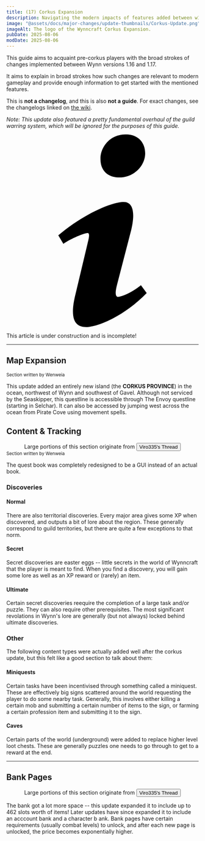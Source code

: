 ```yaml
---
title: (17) Corkus Expansion
description: Navigating the modern impacts of features added between w1.16 (s17) and w1.17 (F18). Intended to rapidly acquaint returning players with the relevant details of past changes.
image: "@assets/docs/major-changes/update-thumbnails/Corkus-Update.png"
imageAlt: The logo of the Wynncraft Corkus Expansion.
pubDate: 2025-08-06
modDate: 2025-08-06
---
```


This guide aims to acquaint pre-corkus players with the broad strokes of changes implemented between Wynn versions 1.16 and 1.17.

It aims to explain in broad strokes how such changes are relevant to modern gameplay and provide enough information to get started with the mentioned features.

This is **not a changelog**, and this is also **not a guide**. For exact changes, see the changelogs linked on [the wiki](https://wynncraft.wiki.gg/wiki/Version_history).


*Note: This update also featured a pretty fundamental overhaul of the guild warring system, which will be ignored for the purposes of this guide.*

<div class="flex items-center glass text-white text-sm font-bold px-4 py-1" role="alert">
  <svg class="fill-current w-4 h-4 mr-2" xmlns="http://www.w3.org/2000/svg" viewBox="0 0 20 20"><path d="M12.432 0c1.34 0 2.01.912 2.01 1.957 0 1.305-1.164 2.512-2.679 2.512-1.269 0-2.009-.75-1.974-1.99C9.789 1.436 10.67 0 12.432 0zM8.309 20c-1.058 0-1.833-.652-1.093-3.524l1.214-5.092c.211-.814.246-1.141 0-1.141-.317 0-1.689.562-2.502 1.117l-.528-.88c2.572-2.186 5.531-3.467 6.801-3.467 1.057 0 1.233 1.273.705 3.23l-1.391 5.352c-.246.945-.141 1.271.106 1.271.317 0 1.357-.392 2.379-1.207l.6.814C12.098 19.02 9.365 20 8.309 20z"/></svg>
  <p>This article is under construction and is incomplete!</p>
</div>

---

## Map Expansion
<small>Section written by Wenweia</small>

This update added an entirely new island (the **CORKUS PROVINCE**) in the ocean, northwest of Wynn and southwest of Gavel. Although not serviced by the Seaskipper, this questline is accessible through The Envoy questline (starting in Selchar). It can also be accessed by jumping west across the ocean from Pirate Cove using movement spells. 

## Content & Tracking

<div class="glass px-4 my-2 py-2"><center>Large portions of this section originate from <a href="https://forums.wynncraft.com/threads/returning-players-read-this-what-has-changed-updated.250419/" rel="external"><button class="glass font-semibold py-2 px-4 border border-gray-400 rounded shadow">Viro335's Thread</button></a></center></div>
<small>Section written by Wenweia</small>

The quest book was completely redesigned to be a GUI instead of an actual book. 

### Discoveries
#### Normal
There are also territorial discoveries. Every major area gives some XP when discovered, and outputs a bit of lore about the region. These generally correspond to guild territories, but there are quite a few exceptions to that norm.

#### Secret
Secret discoveries are easter eggs -- little secrets in the world of Wynncraft that the player is meant to find. When you find a discovery, you will gain some lore as well as an XP reward or (rarely) an item. 

#### Ultimate
Certain secret discoveries reequire the completion of a large task and/or puzzle. They can also require other prerequisites. The most significant revolations in Wynn's lore are generally (but not always) locked behind ultimate discoveries.

### Other
The following content types were actually added well after the corkus update, but this felt like a good section to talk about them:

#### Miniquests
Certain tasks have been incentivised through something called a miniquest. These are effectively big signs scattered around the world requesting the player to do some nearby task. Generally, this involves either killing a certain mob and submitting a certain number of items to the sign, or farming a certain profession item and submitting it to the sign.

#### Caves
Certain parts of the world (underground) were added to replace higher level loot chests. These are generally puzzles one needs to go through to get to a reward at the end.

---

## Bank Pages

<div class="glass px-4 my-2 py-2"><center>Large portions of this section originate from <a href="https://forums.wynncraft.com/threads/returning-players-read-this-what-has-changed-updated.250419/" rel="external"><button class="glass font-semibold py-2 px-4 border border-gray-400 rounded shadow">Viro335's Thread</button></a></center></div>

The bank got a lot more space -- this update expanded it to include up to 462 slots worth of items! Later updates have since expanded it to include an acccount bank and a character b ank. Bank pages have certain requirements (usually combat levels) to unlock, and after each new page is unlocked, the price becomes exponentially higher.